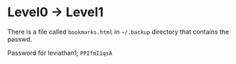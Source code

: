 # Level0 -> Level1
There is a file called `bookmarks.html` in `~/.backup` directory that contains the passwd.

Password for leviathan1; `PPIfmI1qsA`

